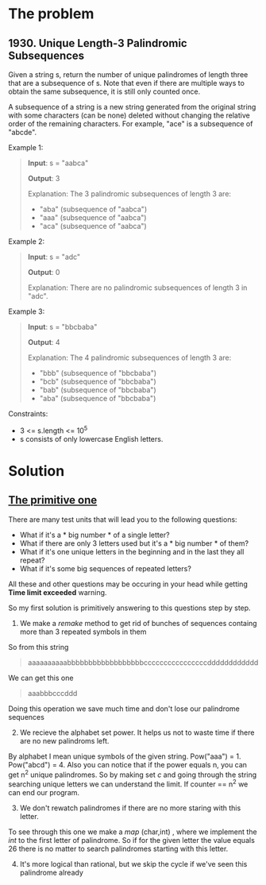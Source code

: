 # The problem

## 1930. Unique Length-3 Palindromic Subsequences

Given a string s, return the number of unique palindromes of length three that are a subsequence of s.
Note that even if there are multiple ways to obtain the same subsequence, it is still only counted once.

A subsequence of a string is a new string generated from the original string with some characters (can be none) deleted without changing the relative order of the remaining characters.
For example, "ace" is a subsequence of "abcde".

Example 1:

>**Input**: s = "aabca"
>
>**Output**: 3
>
>Explanation: The 3 palindromic subsequences of length 3 are:
>- "aba" (subsequence of "aabca")
>- "aaa" (subsequence of "aabca")
>- "aca" (subsequence of "aabca")
>
Example 2:
>
>**Input**: s = "adc"
>
>**Output**: 0
>
>Explanation: There are no palindromic subsequences of length 3 in "adc".

Example 3:

>**Input**: s = "bbcbaba"
>
>**Output**: 4
>
>Explanation: The 4 palindromic subsequences of length 3 are:
>- "bbb" (subsequence of "bbcbaba")
>- "bcb" (subsequence of "bbcbaba")
>- "bab" (subsequence of "bbcbaba")
>- "aba" (subsequence of "bbcbaba")
 
Constraints:

* 3 <= s.length <= 10<sup>5</sup>
* s consists of only lowercase English letters.

# Solution

## [The primitive one](primitive.cpp)

There are many test units that will lead you to the following questions:
* What if it's a * big number * of a single letter?
* What if there are only 3 letters used but it's a * big number * of them?
* What if it's one unique letters in the beginning and in the last they all repeat?
* What if it's some big sequences of repeated letters?

All these and other questions may be occuring in your head while getting **Time limit exceeded** warning.

So my first solution is primitively answering to this questions step by step.

1) We make a *remake* method to get rid of bunches of sequences containg more than 3 repeated symbols in them

So from this string
> aaaaaaaaaabbbbbbbbbbbbbbbbbbccccccccccccccccdddddddddddd

We can get this one
> aaabbbcccddd

Doing this operation we save much time and don't lose our palindrome sequences

2) We recieve the alphabet set power. It helps us not to waste time if there are no new palindroms left.

By alphabet I mean unique symbols of the given string. Pow("aaa") = 1. Pow("abcd") = 4.
Also you can notice that if the power equals n, you can get n<sup>2</sup> unique palindromes.
So by making set *c* and going through the string searching unique letters we can understand the limit.
If counter == n<sup>2</sup> we can end our program.


3) We don't rewatch palindromes if there are no more staring with this letter.

To see through this one we make a *map* (char,int) , where we implement the *int* to the first letter of palindrome.
So if for the given letter the value equals 26 there is no matter to search palindromes starting with this letter.

4) It's more logical than rational, but we skip the cycle if we've seen this palindrome already
